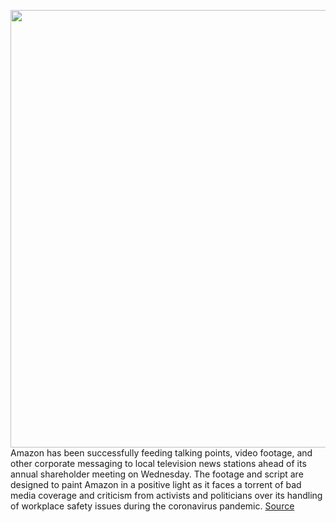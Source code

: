 <img src='https://cdn.vox-cdn.com/thumbor/RK8vsPTegTsXvfs4oFpDFPUTs5I=/0x0:2040x1360/1200x800/filters:focal(857x517:1183x843)/cdn.vox-cdn.com/uploads/chorus_image/image/66846368/acastro_181114_1777_amazon_hq2_0003.0.jpg' width='700px' /><br/>
Amazon has been successfully feeding talking points, video footage, and other corporate messaging to local television news stations ahead of its annual shareholder meeting on Wednesday. The footage and script are designed to paint Amazon in a positive light as it faces a torrent of bad media coverage and criticism from activists and politicians over its handling of workplace safety issues during the coronavirus pandemic.
<a href='https://www.theverge.com/2020/5/26/21271137/amazon-propaganda-tv-news-stations-coronavirus-covid-19-safety'> Source <a/>